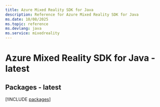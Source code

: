 ```yaml
---
title: Azure Mixed Reality SDK for Java
description: Reference for Azure Mixed Reality SDK for Java
ms.date: 10/08/2025
ms.topic: reference
ms.devlang: java
ms.service: mixedreality
---
```

# Azure Mixed Reality SDK for Java - latest
## Packages - latest
[!INCLUDE [packages](mixed-reality-index.md)]